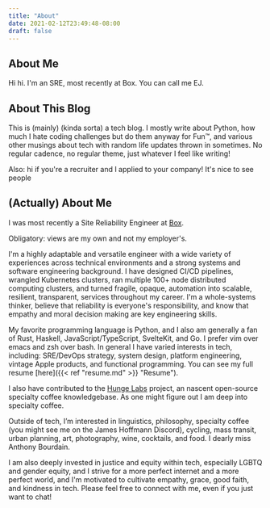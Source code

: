 ```yaml
---
title: "About"
date: 2021-02-12T23:49:48-08:00
draft: false
---
```

## About Me
Hi hi. I'm an SRE, most recently at Box. You can call me EJ.

## About This Blog

This is (mainly) (kinda sorta) a tech blog. I mostly write about Python, how much I hate coding challenges but do them anyway for Fun™, and various other musings about tech with random life updates thrown in sometimes. No regular cadence, no regular theme, just whatever I feel like writing!

Also: hi if you're a recruiter and I applied to your company! It's nice to see people

## (Actually) About Me

I was most recently a Site Reliability Engineer at [Box](https://www.box.com).

Obligatory: views are my own and not my employer's.

I'm a highly adaptable and versatile engineer with a wide variety of experiences across technical environments and a strong systems and software engineering background. I have designed CI/CD pipelines, wrangled Kubernetes clusters, ran multiple 100+ node distributed computing clusters, and turned fragile, opaque, automation into scalable, resilient, transparent, services throughout my career. I'm a whole-systems thinker, believe that reliability is everyone's responsibility, and know that empathy and moral decision making are key engineering skills.

My favorite programming language is Python, and I also am generally a fan of Rust, Haskell, JavaScript/TypeScript, SvelteKit, and Go. I prefer vim over emacs and zsh over bash. In general I have varied interests in tech, including: SRE/DevOps strategy, system design, platform engineering, vintage Apple products, and functional programming. You can see my full resume [here]({{< ref "resume.md" >}} "Resume").

I also have contributed to the [Hunge Labs](https://github.com/hungelabs) project, an nascent open-source specialty coffee knowledgebase. As one might figure out I am deep into specialty coffee.

Outside of tech, I’m interested in linguistics, philosophy, specialty coffee (you might see me on the James Hoffmann Discord), cycling, mass transit, urban planning, art, photography, wine, cocktails, and food. I dearly miss Anthony Bourdain.

I am also deeply invested in justice and equity within tech, especially LGBTQ and gender equity, and I strive for a more perfect internet and a more perfect world, and I'm motivated to cultivate empathy, grace, good faith, and kindness in tech. Please feel free to connect with me, even if you just want to chat!
